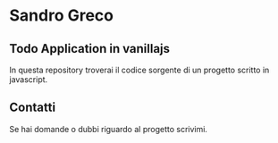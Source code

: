 # Sandro Greco

## Todo Application in vanillajs

In questa repository troverai il codice sorgente di un progetto scritto in javascript.

## Contatti

Se hai domande o dubbi riguardo al progetto scrivimi.